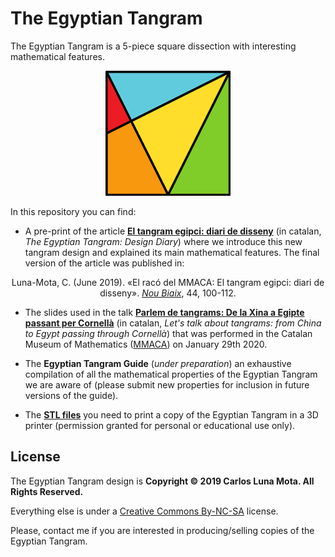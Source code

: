 # The Egyptian Tangram

The Egyptian Tangram is a 5-piece square dissection with interesting mathematical features.

<p align="center"><img width=200px height=200px src="EgyptianTangram.png" alt="The Egyptian Tangram" title="The Egyptian Tangram" /></p>

In this repository you can find:

* A pre-print of the article [**El tangram egipci: diari de disseny**](/El%20Tangram%20Egipci%20-%20Diari%20de%20Disseny/El%20tangram%20egipci%20-%20diari%20de%20disseny.pdf) (in catalan, *The Egyptian Tangram: Design Diary*) where we introduce this new tangram design and explained its main mathematical features. The final version of the article was published in:

<p align="center">Luna-Mota, C. (June 2019). «El racó del MMACA: El tangram egipci: diari de disseny». <a href="https://publicacions.iec.cat/PopulaFitxaArticle.do?idArticle=105410&moduleName=revistes_cientifiques&subModuleName=&idTipusConsulta=citacio"><em>Nou Biaix</em></a>, 44, 100-112.</p>

* The slides used in the talk [**Parlem de tangrams: De la Xina a Egipte passant per Cornellà**](/Parlem%20de%20Tangrams%20-%20De%20la%20Xina%20a%20Egipte%20passant%20per%20Cornell%C3%A0/Parlem%20de%20tangrams.pdf) (in catalan, *Let's talk about tangrams: from China to Egypt passing through Cornellà*) that was performed in the Catalan Museum of Mathematics ([MMACA](http://mmaca.cat/)) on January 29th 2020.

* The **Egyptian Tangram Guide** (*under preparation*) an exhaustive compilation of all the mathematical properties of the Egyptian Tangram we are aware of (please submit new properties for inclusion in future versions of the guide).

* The [**STL files**](/The%20Egyptian%20Tangram%20-%20STL) you need to print a copy of the Egyptian Tangram in a 3D printer (permission granted for personal or educational use only).


## License

The Egyptian Tangram design is **Copyright © 2019 Carlos Luna Mota. All Rights Reserved.**

Everything else is under a [Creative Commons By-NC-SA](https://creativecommons.org/licenses/by-nc-sa/4.0/) license.

Please, contact me if you are interested in producing/selling copies of the Egyptian Tangram.
